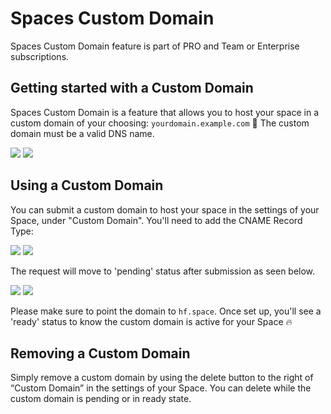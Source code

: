 # Spaces Custom Domain  


<Tip warning={true}>
Spaces Custom Domain feature is part of PRO and Team or Enterprise subscriptions.
</Tip>

## Getting started with a Custom Domain

Spaces Custom Domain is a feature that allows you to host your space in a custom domain of your choosing: `yourdomain.example.com` 🚀 The custom domain must be a valid DNS name.

<div class="flex justify-center">
    <img class="block dark:hidden" src="https://huggingface.co/datasets/huggingface/documentation-images/resolve/main/custom-domain-feature_light.png"/>
    <img class="hidden dark:block" src="https://huggingface.co/datasets/huggingface/documentation-images/resolve/main/custom-domain-feature_dark.png"/>
</div>

## Using a Custom Domain

You can submit a custom domain to host your space in the settings of your Space, under "Custom Domain". You'll need to add the CNAME Record Type: 

<div class="flex justify-center">
    <img class="block dark:hidden" src="https://huggingface.co/datasets/huggingface/documentation-images/resolve/main/custom-domain-dns_light.png"/>
    <img class="hidden dark:block" src="https://huggingface.co/datasets/huggingface/documentation-images/resolve/main/custom-domain-dns_dark.png"/>
</div>

The request will move to 'pending' status after submission as seen below. 

<div class="flex justify-center">
    <img class="block dark:hidden" src="https://huggingface.co/datasets/huggingface/documentation-images/resolve/main/custom-domain-pending_light.png"/>
    <img class="hidden dark:block" src="https://huggingface.co/datasets/huggingface/documentation-images/resolve/main/custom-domain-pending_dark.png"/>
</div>

Please make sure to point the domain to `hf.space`. Once set up, you'll see a 'ready' status to know the custom domain is active for your Space 🔥

## Removing a Custom Domain

Simply remove a custom domain by using the delete button to the right of “Custom Domain” in the settings of your Space. You can delete while the custom domain is pending or in ready state.
